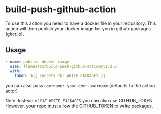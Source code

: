 # build-push-github-action

To use this action you need to have a docker file in your repository.
This action will then publish your docker image for you in github packages (ghcr.io).

## Usage

``` yaml
- name: publish docker image
  uses: flamestro/build-push-github-action@v1.2.0
  with:
    token: ${{ secrets.PAT_WRITE_PACKAGES }}
```

you can also pass 
`username: your-ghcr-username` (defaults to the action actor)

Note: Instead of `PAT_WRITE_PACKAGES` you can also use GITHUB_TOKEN. However, your repo must allow the GITHUB_TOKEN to write packages.
